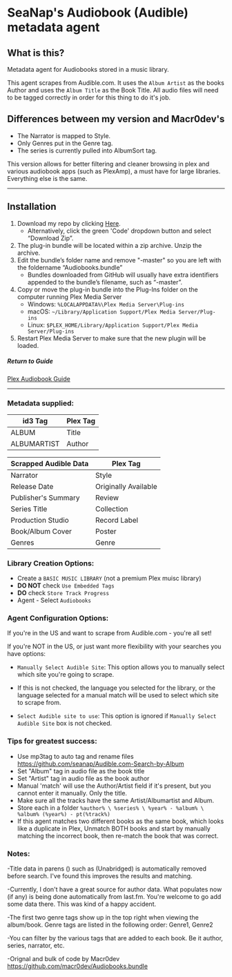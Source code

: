 # SeaNap's Audiobook (Audible) metadata agent

## What is this?
Metadata agent for Audiobooks stored in a music library.

This agent scrapes from Audible.com. It uses the `Album Artist` as the books Author and uses the `Album Title` as the Book Title. All audio files will need to be tagged correctly in order for this thing to do it's job.

## Differences between my version and Macr0dev's
* The Narrator is mapped to Style.  
* Only Genres put in the Genre tag.  
* The series is currently pulled into AlbumSort tag.  

This version allows for better filtering and cleaner browsing in plex and various audiobook apps (such as PlexAmp), a must have for large libraries. Everything else is the same.
<!-- blank line -->
----
<!-- blank line -->
## Installation
1. Download my repo by clicking [Here](https://github.com/seanap/Audiobooks.bundle/archive/master.zip).  
   * Alternatively, click the green 'Code' dropdown button and select “Download Zip”.
2. The plug-in bundle will be located within a zip archive. Unzip the archive.
3. Edit the bundle’s folder name and remove "-master" so you are left with the foldername “Audiobooks.bundle”
   * Bundles downloaded from GitHub will usually have extra identifiers appended to the bundle’s filename, such as “-master”.
4. Copy or move the plug-in bundle into the Plug-Ins folder on the computer running Plex Media Server
   * Windows: `%LOCALAPPDATA%\Plex Media Server\Plug-ins`
   * macOS: `~/Library/Application Support/Plex Media Server/Plug-ins`
   * Linux: `$PLEX_HOME/Library/Application Support/Plex Media Server/Plug-ins`
5. Restart Plex Media Server to make sure that the new plugin will be loaded.
##### Return to Guide
[Plex Audiobook Guide](https://github.com/seanap/Plex-Audiobook-Guide#configure-metadata-agent-in-plex)

<!-- blank line -->
----
<!-- blank line -->
### Metadata supplied:

| id3 Tag       | Plex Tag|
| ------------- | ---------------- |
| ALBUM         | Title            |
| ALBUMARTIST   | Author           |

| Scrapped Audible Data  | Plex Tag|
| ------------- | ---------------- |
| Narrator      | Style         |
| Release Date  | Originally Available |
| Publisher's Summary | Review     |
| Series Title  | Collection           |
| Production Studio | Record Label |
| Book/Album Cover | Poster        |
| Genres        | Genre |

### Library Creation Options:

- Create a `BASIC MUSIC LIBRARY` (not a premium Plex muisc library)
- **DO NOT** check `Use Embedded Tags`
- **DO** check `Store Track Progress`
- Agent - Select `Audiobooks`


### Agent Configuration Options:

If you're in the US and want to scrape from Audible.com - you're all set!

If you're NOT in the US, or just want more flexibility with your searches you have options:

- `Manually Select Audible Site`: This option allows you to manually select which site you're going to scrape.  
- If this is not checked, the language you selected for the library, or the language selected for a manual match will be used to select which site to scrape from.  

- `Select Audible site to use`: This option is ignored if `Manually Select Audible Site` box is not checked.  

### Tips for greatest success:

* Use mp3tag to auto tag and rename files https://github.com/seanap/Audible.com-Search-by-Album  
* Set "Album" tag in audio file as the book title  
* Set "Artist" tag in audio file as the book author    
* Manual 'match' will use the Author/Artist field if it's present, but you cannot enter it manually.  Only the title.  
* Make sure all the tracks have the same Artist/Albumartist and Album.  
* Store each in a folder ``%author% \ %series% \ %year% - %album% \ %album% (%year%) - pt(%track%)``
* If this agent matches two different books as the same book, which looks like a duplicate in Plex, Unmatch BOTH books and start by manually matching the incorrect book, then re-match the book that was correct.

### Notes:

-Title data in parens ()  such as (Unabridged) is automatically removed before search.  I've found this improves the results and matching.

-Currently, I don't have a great source for author data. What populates now (if any) is being done automatically from last.fm. You're welcome to go add some data there. This was kind of a happy accident.

-The first two genre tags show up in the top right when viewing the album/book.  Genre tags are listed in the following order: Genre1, Genre2

-You can filter by the various tags that are added to each book. Be it author, series, narrator, etc.

-Orignal and bulk of code by Macr0dev https://github.com/macr0dev/Audiobooks.bundle
